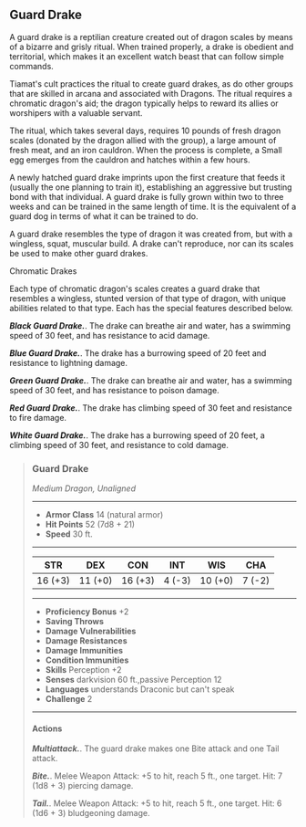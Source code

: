 ## Guard Drake
A guard drake is a reptilian creature created out of dragon scales by means of a bizarre and grisly ritual. When trained properly, a drake is obedient and territorial, which makes it an excellent watch beast that can follow simple commands.

Tiamat's cult practices the ritual to create guard drakes, as do other groups that are skilled in arcana and associated with Dragons. The ritual requires a chromatic dragon's aid; the dragon typically helps to reward its allies or worshipers with a valuable servant.

The ritual, which takes several days, requires 10 pounds of fresh dragon scales (donated by the dragon allied with the group), a large amount of fresh meat, and an iron cauldron. When the process is complete, a Small egg emerges from the cauldron and hatches within a few hours.

A newly hatched guard drake imprints upon the first creature that feeds it (usually the one planning to train it), establishing an aggressive but trusting bond with that individual. A guard drake is fully grown within two to three weeks and can be trained in the same length of time. It is the equivalent of a guard dog in terms of what it can be trained to do.

A guard drake resembles the type of dragon it was created from, but with a wingless, squat, muscular build. A drake can't reproduce, nor can its scales be used to make other guard drakes.

Chromatic Drakes

Each type of chromatic dragon's scales creates a guard drake that resembles a wingless, stunted version of that type of dragon, with unique abilities related to that type. Each has the special features described below.

***Black Guard Drake.***. The drake can breathe air and water, has a swimming speed of 30 feet, and has resistance to acid damage.

***Blue Guard Drake.***. The drake has a burrowing speed of 20 feet and resistance to lightning damage.

***Green Guard Drake.***. The drake can breathe air and water, has a swimming speed of 30 feet, and has resistance to poison damage.

***Red Guard Drake.***. The drake has climbing speed of 30 feet and resistance to fire damage.

***White Guard Drake.***. The drake has a burrowing speed of 20 feet, a climbing speed of 30 feet, and resistance to cold damage.

>### Guard Drake
>*Medium Dragon, Unaligned*
>___
>- **Armor Class** 14 (natural armor)
>- **Hit Points** 52 (7d8 + 21)
>- **Speed** 30 ft.
>___
>|**STR**|**DEX**|**CON**|**INT**|**WIS**|**CHA**|
>|:---:|:---:|:---:|:---:|:---:|:---:|
>|16 (+3)|11 (+0)|16 (+3)|4 (-3)|10 (+0)|7 (-2)|
>
>___
>- **Proficiency Bonus** +2
>- **Saving Throws** 
>- **Damage Vulnerabilities** 
>- **Damage Resistances** 
>- **Damage Immunities** 
>- **Condition Immunities** 
>- **Skills** Perception +2
>- **Senses** darkvision 60 ft.,passive Perception 12
>- **Languages** understands Draconic but can't speak
>- **Challenge** 2
>___
>#### Actions
>***Multiattack.***. The guard drake makes one Bite attack and one Tail attack.
>
>***Bite.***. Melee Weapon Attack: +5 to hit, reach 5 ft., one target. Hit: 7 (1d8 + 3) piercing damage.
>
>***Tail.***. Melee Weapon Attack: +5 to hit, reach 5 ft., one target. Hit: 6 (1d6 + 3) bludgeoning damage.
>
